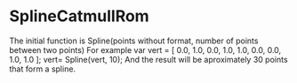 # SplineCatmullRom
The initial function is Spline(points without format, number of points between two points)
For example 
var vert = [
             0.0,  1.0,  0.0,
             1.0, 1.0,  0.0,
             0.0, 1.0,  1.0
        ];
vert= Spline(vert, 10);
And the result will be aproximately 30 points that form a spline. 
